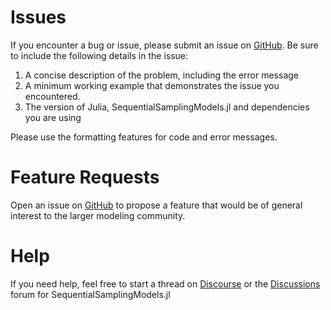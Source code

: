 # Issues

If you encounter a bug or issue, please submit an issue on [GitHub](https://github.com/itsdfish/SequentialSamplingModels.jl/issues). Be sure to include the following details in the issue:

1. A concise description of the problem, including the error message
2. A minimum working example that demonstrates the issue you encountered.
3. The version of Julia, SequentialSamplingModels.jl and dependencies you are using

Please use the formatting features for code and error messages. 

# Feature Requests

Open an issue on [GitHub](https://github.com/itsdfish/SequentialSamplingModels.jl/issues) to propose a feature that would be of general interest to the larger modeling community. 

# Help

If you need help, feel free to start a thread on [Discourse](https://discourse.julialang.org/) or the [Discussions](https://github.com/itsdfish/SequentialSamplingModels.jl/discussions) forum for SequentialSamplingModels.jl
